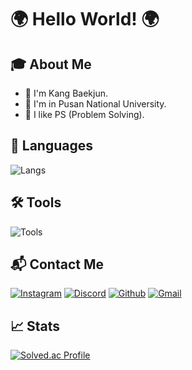 # 🌍 Hello World! 🌍

## 🎓 About Me
- 👋 I'm Kang Baekjun.
- 🏫 I'm in Pusan National University.
- 📝 I like PS (Problem Solving).


## 💬 Languages
<div align="left">
  
  ![Langs](https://skillicons.dev/icons?i=js,c,cpp,py,r,html,css,js,php,md&theme=light&perline=5)
  
</div>

## 🛠️ Tools
<div align="left">

  ![Tools](https://skillicons.dev/icons?i=git,github,visualstudio,vscode,arduino,vim&theme=light&perline=5)
  
</div>

## 📬 Contact Me
<div align="left">

  [![Instagram](https://skillicons.dev/icons?i=instagram)](https://www.instagram.com/kangbaekjun/)
  [![Discord](https://skillicons.dev/icons?i=discord)]()
  [![Github](https://skillicons.dev/icons?i=github)](https://github.com/kbj830)
  [![Gmail](https://skillicons.dev/icons?i=gmail)](mailto:kbj20040830@gmail.com)
 

</div>

## 📈 Stats
[![Solved.ac Profile](http://mazassumnida.wtf/api/v2/generate_badge?boj=kbj830)](https://solved.ac/kbj830)
